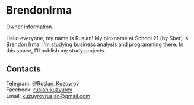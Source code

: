 # BrendonIrma
Owner information 

Hello everyone, my name is Ruslan! My nickname at School 21 (by Sber) is Brendon Irma.
I'm studying business analysis and programming there. In this space, I'll publish my study projects.


## Contacts
Telegram: [@Ruslan_Kuzuyrov](https://t.me/Ruslan_Kuzuyrov)\
Facebook: [ruslan.kuzyurov](https://www.facebook.com/ruslan.kuzyurov/)\
Email: kuzuyrovruslan@gmail.com
